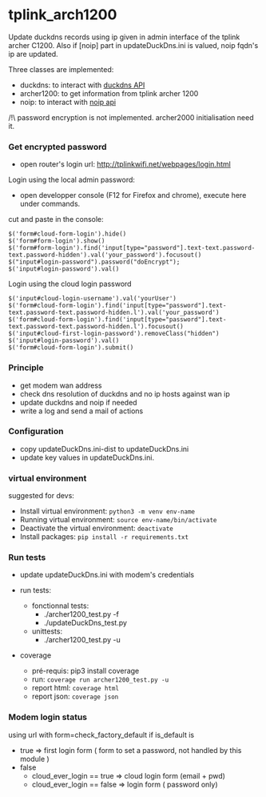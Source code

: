 # tplink_arch1200

Update duckdns records using ip given in admin interface of the tplink archer C1200. Also if [noip] part in updateDuckDns.ini is valued, noip fqdn's ip are updated.

Three classes are implemented:
- duckdns: to interact with [duckdns API](https://www.duckdns.org/spec.jsp)
- archer1200: to get information from tplink archer 1200
- noip: to interact with [noip api](https://www.noip.com/integrate/request)

/!\ password encryption is not implemented. archer2000 initialisation need it.

### Get encrypted password
* open router's login url: http://tplinkwifi.net/webpages/login.html
  
Login using the local admin password:

* open developper console (F12 for Firefox and chrome), execute here under commands. 

 cut and paste in the console:
```
$('form#cloud-form-login').hide()
$('form#form-login').show()
$('form#form-login').find('input[type="password"].text-text.password-text.password-hidden').val('your_password').focusout()
$("input#login-password").password("doEncrypt");
$('input#login-password').val()
```
Login using the cloud login password
```
$('input#cloud-login-username').val('yourUser')
$('form#cloud-form-login').find('input[type="password"].text-text.password-text.password-hidden.l').val('your_password')
$('form#cloud-form-login').find('input[type="password"].text-text.password-text.password-hidden.l').focusout()
$('input#cloud-first-login-password').removeClass("hidden")
$('input#login-password').val()
$('form#cloud-form-login').submit()
```

### Principle

* get modem wan address
* check dns resolution of duckdns and no ip hosts against wan ip
* update duckdns and noip if needed
* write a log and send a mail of actions


### Configuration

* copy updateDuckDns.ini-dist to updateDuckDns.ini
* update key values in updateDuckDns.ini.

### virtual environment
suggested for devs:
* Install virtual environment: `python3 -m venv env-name`
* Running virtual environment: `source env-name/bin/activate`
* Deactivate the virtual environment: `deactivate`
* Install packages: `pip install -r requirements.txt`

### Run tests
* update updateDuckDns.ini with modem's credentials
* run tests: 
  * fonctionnal tests:
    * ./archer1200_test.py -f
    * ./updateDuckDns_test.py
  * unittests: 
    * ./archer1200_test.py -u

* coverage
  * pré-requis: pip3 install coverage
  * run: `coverage run archer1200_test.py -u`
  * report html: `coverage html`
  * report json: `coverage json`

### Modem login status

using url with form=check_factory_default
if is_default is 
* true => first login form ( form to set a password, not handled by this module )
* false 
  * cloud_ever_login == true => cloud login form (email + pwd)
  * cloud_ever_login == false => login form ( password only)